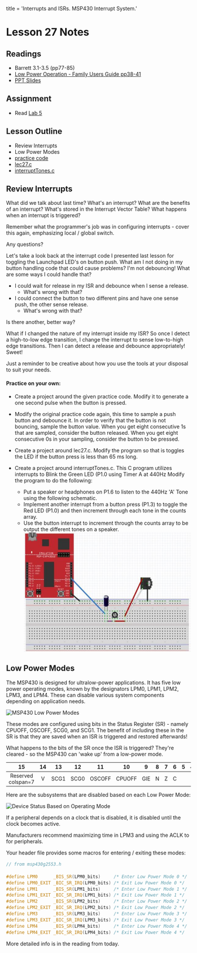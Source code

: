 title = 'Interrupts and ISRs.  MSP430 Interrupt System.'

# Lesson 27 Notes

## Readings
- Barrett 3.1-3.5 (pp77-85)
- [Low Power Operation - Family Users Guide pp38-41](/382/datasheets/msp430_msp430x2xx_family_users_guide.pdf)
- [PPT Slides](Lsn27.pptx)

## Assignment
- Read [Lab 5](/382/labs/lab5/index.html)

## Lesson Outline
- Review Interrupts
- Low Power Modes
- [practice code](lec26.c)
- [lec27.c](lec27.c)
- [interruptTones.c](interruptTones.c)

## Review Interrupts

What did we talk about last time?  What's an interrupt?  What are the benefits of an interrupt?  What's stored in the Interrupt Vector Table?  What happens when an interrupt is triggered?

Remember what the programmer's job was in configuring interrupts - cover this again, emphasizing local / global switch.

Any questions?

Let's take a look back at the interrupt code I presented last lesson for toggling the Launchpad LED's on button push.  What am I not doing in my button handling code that could cause problems?  I'm not debouncing!  What are some ways I could handle that?

- I could wait for release in my ISR and debounce when I sense a release.
	- What's wrong with that?
- I could connect the button to two different pins and have one sense push, the other sense release.
	- What's wrong with that?

Is there another, better way?

What if I changed the nature of my interrupt inside my ISR?  So once I detect a high-to-low edge transition, I change the interrupt to sense low-to-high edge transitions.  Then I can detect a release and debounce appropriately!  Sweet!

Just a reminder to be creative about how you use the tools at your disposal to suit your needs.

#### Practice on your own:  

- Create a project around the given practice code.  Modify it to generate a one second pulse when the button is pressed.

- Modify the original practice code again, this time to sample a push button and debounce it.  In order to verify that the button is not bouncing, sample the button value.  When you get eight consecutive 1s that are sampled, consider the button released.  When you get eight consecutive 0s in your sampling, consider the button to be pressed.

- Create a project around lec27.c.  Modify the program so that is toggles the LED if the button press is less than 65 ms long.

- Create a project around interruptTones.c.  This C program utilizes interrupts to Blink the Green LED (P1.0 using Timer A at 440Hz  Modify the program to do the following:
	- Put a speaker or headphones on P1.6 to listen to the 440Hz 'A' Tone using the following schematic.
	- Implement another interrupt from a button press (P1.3) to toggle the Red LED (P1.0) and then increment through each tone in the counts array.
	- Use the button interrupt to increment through the counts array to be output the different tones on a speaker.
	![Setup for the hooking up 3.5mm Audio Jack to the MSP430 Launchpad Board](interruptTone.jpg)
	

## Low Power Modes

The MSP430 is designed for ultralow-power applications.  It has five low power operating modes, known by the designators LPM0, LPM1, LPM2, LPM3, and LPM4.  These can disable various system components depending on application needs.

![MSP430 Low Power Modes](low_power_modes.jpg)

These modes are configured using bits in the Status Register (SR) - namely CPUOFF, OSCOFF, SCG0, and SCG1.  The benefit of including these in the SR is that they are saved when an ISR is triggered and restored afterwards!

What happens to the bits of the SR once the ISR is triggered?  They're cleared - so the MSP430 can 'wake up' from a low-power mode.

| 15 | 14 | 13 | 12 | 11 | 10 | 9 | 8 | 7 | 6 | 5 | 4 | 3 | 2 | 1 | 0 |
| :-: | :-: | :-: | :-: | :-: | :-: | :-: | :-: | :-: | :-: | :-: | :-: | :-: | :-: | :-: | :-: |
| Reserved	colspan=7 | V | SCG1 | SCG0 | OSCOFF | CPUOFF | GIE | N | Z | C |

Here are the subsystems that are disabled based on each Low Power Mode:

![Device Status Based on Operating Mode](device_status_for_modes.jpg)

If a peripheral depends on a clock that is disabled, it is disabled until the clock becomes active.

Manufacturers recommend maximizing time in LPM3 and using the ACLK to for peripherals.

Your header file provides some macros for entering / exiting these modes:
```c
// from msp430g2553.h

#define LPM0      _BIS_SR(LPM0_bits)     /* Enter Low Power Mode 0 */
#define LPM0_EXIT _BIC_SR_IRQ(LPM0_bits) /* Exit Low Power Mode 0 */
#define LPM1      _BIS_SR(LPM1_bits)     /* Enter Low Power Mode 1 */
#define LPM1_EXIT _BIC_SR_IRQ(LPM1_bits) /* Exit Low Power Mode 1 */
#define LPM2      _BIS_SR(LPM2_bits)     /* Enter Low Power Mode 2 */
#define LPM2_EXIT _BIC_SR_IRQ(LPM2_bits) /* Exit Low Power Mode 2 */
#define LPM3      _BIS_SR(LPM3_bits)     /* Enter Low Power Mode 3 */
#define LPM3_EXIT _BIC_SR_IRQ(LPM3_bits) /* Exit Low Power Mode 3 */
#define LPM4      _BIS_SR(LPM4_bits)     /* Enter Low Power Mode 4 */
#define LPM4_EXIT _BIC_SR_IRQ(LPM4_bits) /* Exit Low Power Mode 4 */
```



More detailed info is in the reading from today.


